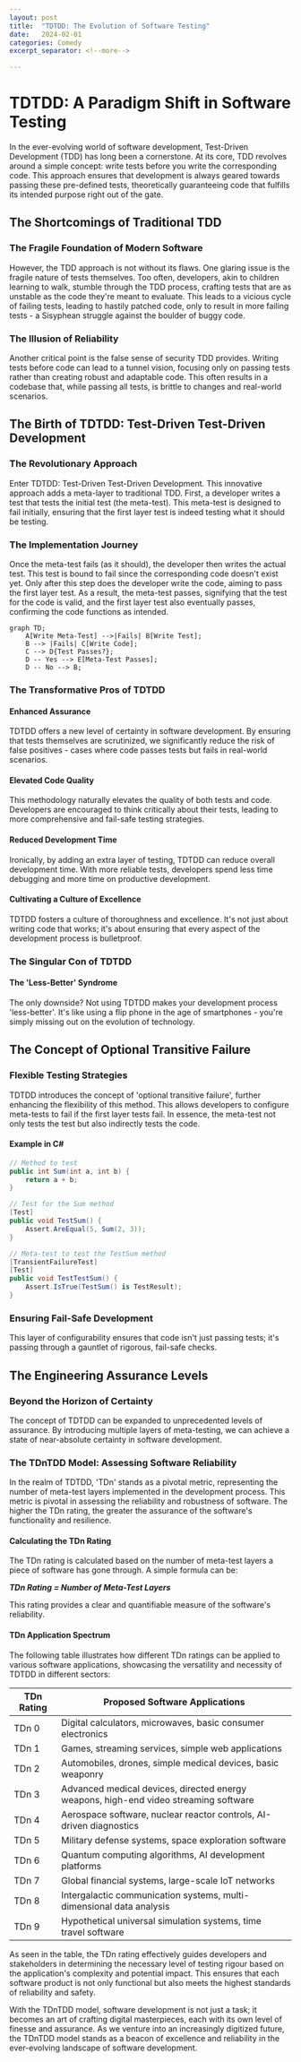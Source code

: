 ```yaml
---
layout: post
title:  "TDTDD: The Evolution of Software Testing"
date:   2024-02-01
categories: Comedy
excerpt_separator: <!--more-->

---
```


# TDTDD: A Paradigm Shift in Software Testing

In the ever-evolving world of software development, Test-Driven Development (TDD) has long been a cornerstone. At its core, TDD revolves around a simple concept: write tests before you write the corresponding code. This approach ensures that development is always geared towards passing these pre-defined tests, theoretically guaranteeing code that fulfills its intended purpose right out of the gate.

<!--more-->

## The Shortcomings of Traditional TDD

### The Fragile Foundation of Modern Software

However, the TDD approach is not without its flaws. One glaring issue is the fragile nature of tests themselves. Too often, developers, akin to children learning to walk, stumble through the TDD process, crafting tests that are as unstable as the code they're meant to evaluate. This leads to a vicious cycle of failing tests, leading to hastily patched code, only to result in more failing tests - a Sisyphean struggle against the boulder of buggy code.

### The Illusion of Reliability

Another critical point is the false sense of security TDD provides. Writing tests before code can lead to a tunnel vision, focusing only on passing tests rather than creating robust and adaptable code. This often results in a codebase that, while passing all tests, is brittle to changes and real-world scenarios.

## The Birth of TDTDD: Test-Driven Test-Driven Development

### The Revolutionary Approach

Enter TDTDD: Test-Driven Test-Driven Development. This innovative approach adds a meta-layer to traditional TDD. First, a developer writes a test that tests the initial test (the meta-test). This meta-test is designed to fail initially, ensuring that the first layer test is indeed testing what it should be testing.

### The Implementation Journey

Once the meta-test fails (as it should), the developer then writes the actual test. This test is bound to fail since the corresponding code doesn't exist yet. Only after this step does the developer write the code, aiming to pass the first layer test. As a result, the meta-test passes, signifying that the test for the code is valid, and the first layer test also eventually passes, confirming the code functions as intended.

```mermaid
graph TD;
    A[Write Meta-Test] -->|Fails| B[Write Test];
    B --> |Fails| C[Write Code];
    C --> D{Test Passes?};
    D -- Yes --> E[Meta-Test Passes];
    D -- No --> B;
```

### The Transformative Pros of TDTDD

#### Enhanced Assurance

TDTDD offers a new level of certainty in software development. By ensuring that tests themselves are scrutinized, we significantly reduce the risk of false positives - cases where code passes tests but fails in real-world scenarios.

#### Elevated Code Quality

This methodology naturally elevates the quality of both tests and code. Developers are encouraged to think critically about their tests, leading to more comprehensive and fail-safe testing strategies.

#### Reduced Development Time

Ironically, by adding an extra layer of testing, TDTDD can reduce overall development time. With more reliable tests, developers spend less time debugging and more time on productive development.

#### Cultivating a Culture of Excellence

TDTDD fosters a culture of thoroughness and excellence. It's not just about writing code that works; it's about ensuring that every aspect of the development process is bulletproof.

### The Singular Con of TDTDD

#### The 'Less-Better' Syndrome

The only downside? Not using TDTDD makes your development process 'less-better'. It's like using a flip phone in the age of smartphones - you're simply missing out on the evolution of technology.

## The Concept of Optional Transitive Failure

### Flexible Testing Strategies

TDTDD introduces the concept of 'optional transitive failure', further enhancing the flexibility of this method. This allows developers to configure meta-tests to fail if the first layer tests fail. In essence, the meta-test not only tests the test but also indirectly tests the code.

#### Example in C#

```csharp
// Method to test
public int Sum(int a, int b) {
    return a + b;
}

// Test for the Sum method
[Test]
public void TestSum() {
    Assert.AreEqual(5, Sum(2, 3));
}

// Meta-test to test the TestSum method
[TransientFailureTest]
[Test]
public void TestTestSum() {
    Assert.IsTrue(TestSum() is TestResult);
}
```

### Ensuring Fail-Safe Development

This layer of configurability ensures that code isn't just passing tests; it's passing through a gauntlet of rigorous, fail-safe checks.

## The Engineering Assurance Levels

### Beyond the Horizon of Certainty

The concept of TDTDD can be expanded to unprecedented levels of assurance. By introducing multiple layers of meta-testing, we can achieve a state of near-absolute certainty in software development.

### The TDnTDD Model: Assessing Software Reliability

In the realm of TDTDD, 'TDn' stands as a pivotal metric, representing the number of meta-test layers implemented in the development process. This metric is pivotal in assessing the reliability and robustness of software. The higher the TDn rating, the greater the assurance of the software's functionality and resilience.

#### Calculating the TDn Rating

The TDn rating is calculated based on the number of meta-test layers a piece of software has gone through. A simple formula can be:

***TDn Rating = Number of Meta-Test Layers***

This rating provides a clear and quantifiable measure of the software's reliability.

#### TDn Application Spectrum

The following table illustrates how different TDn ratings can be applied to various software applications, showcasing the versatility and necessity of TDTDD in different sectors:

| TDn Rating | Proposed Software Applications                               |
| ---------- | ------------------------------------------------------------ |
| TDn 0      | Digital calculators, microwaves, basic consumer electronics  |
| TDn 1      | Games, streaming services, simple web applications           |
| TDn 2      | Automobiles, drones, simple medical devices, basic weaponry  |
| TDn 3      | Advanced medical devices, directed energy weapons, high-end video streaming software |
| TDn 4      | Aerospace software, nuclear reactor controls, AI-driven diagnostics |
| TDn 5      | Military defense systems, space exploration software         |
| TDn 6      | Quantum computing algorithms, AI development platforms       |
| TDn 7      | Global financial systems, large-scale IoT networks           |
| TDn 8      | Intergalactic communication systems, multi-dimensional data analysis |
| TDn 9      | Hypothetical universal simulation systems, time travel software |

As seen in the table, the TDn rating effectively guides developers and stakeholders in determining the necessary level of testing rigour based on the application's complexity and potential impact. This ensures that each software product is not only functional but also meets the highest standards of reliability and safety.

With the TDnTDD model, software development is not just a task; it becomes an art of crafting digital masterpieces, each with its own level of finesse and assurance. As we venture into an increasingly digitized future, the TDnTDD model stands as a beacon of excellence and reliability in the ever-evolving landscape of software development.
